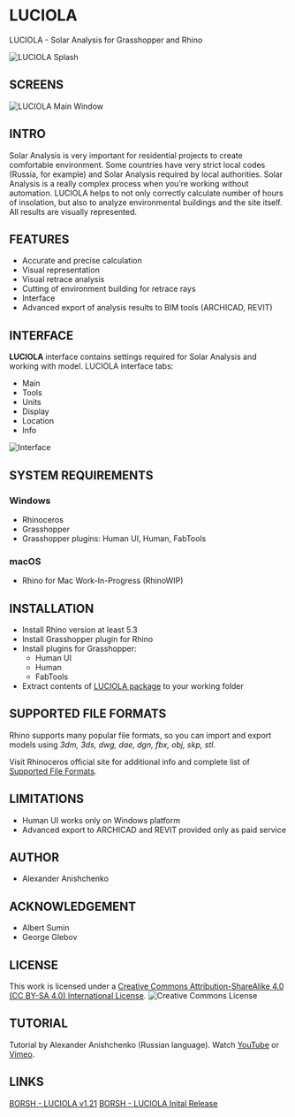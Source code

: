 # LUCIOLA
LUCIOLA - Solar Analysis for Grasshopper and Rhino

![LUCIOLA Splash](http://borsh.pro/wp-content/uploads/2016/11/LUCIOLA_splash_1500.png "LUCIOLA")

## SCREENS

![LUCIOLA Main Window](https://66.media.tumblr.com/ee3b6955bb387c4cc6b0831aa5547b3d/tumblr_ogtwslgOLY1vn87n9o1_1280.png "LUCIOLA")


## INTRO

Solar Analysis is very important for residential projects to create comfortable environment. Some countries have very strict local codes (Russia, for example) and Solar Analysis required by local authorities. Solar Analysis is a really complex process when you’re working without automation.
LUCIOLA helps to not only correctly calculate number of hours of insolation, but also to analyze environmental buildings and the site itself. All results are visually represented.

## FEATURES

* Accurate and precise calculation
* Visual representation
* Visual retrace analysis
* Cutting of environment building for retrace rays
* Interface
* Advanced export of analysis results to BIM tools (ARCHICAD, REVIT)

## INTERFACE

**LUCIOLA** interface contains settings required for Solar Analysis and working with model.
LUCIOLA interface tabs:

* Main
* Tools
* Units
* Display
* Location
* Info

![Interface](https://68.media.tumblr.com/1359c310086e07f1a597e32f3c7e5636/tumblr_ogtva1lvNs1vn87n9o1_1280.png)

## SYSTEM REQUIREMENTS

### Windows
* Rhinoceros
* Grasshopper
* Grasshopper plugins: Human UI, Human, FabTools

### macOS
* Rhino for Mac Work-In-Progress (RhinoWIP)

## INSTALLATION

* Install Rhino version at least 5.3
* Install Grasshopper plugin for Rhino
* Install plugins for Grasshopper:
	* Human UI
	* Human
	* FabTools
* Extract contents of [LUCIOLA package](https://github.com/borshpro/luciola/releases/latest) to your working folder

## SUPPORTED FILE FORMATS

Rhino supports many popular file formats, so you can import and export models using *3dm, 3ds, dwg, dae, dgn, fbx, obj, skp, stl*.

Visit Rhinoceros official site for additional info and complete list of [Supported File Formats](https://www.rhino3d.com/formats/).

## LIMITATIONS

* Human UI works only on Windows platform
* Advanced export to ARCHICAD and REVIT provided only as paid service

## AUTHOR

* Alexander Anishchenko

## ACKNOWLEDGEMENT

* Albert Sumin
* George Glebov

## LICENSE

This work is licensed under a [Creative Commons Attribution-ShareAlike 4.0 (CC BY-SA 4.0) International License](http://creativecommons.org/licenses/by-sa/4.0/).
![Creative Commons License](https://i.creativecommons.org/l/by-sa/4.0/88x31.png)


## TUTORIAL

Tutorial by Alexander Anishchenko (Russian language).
Watch [YouTube](https://www.youtube.com/watch?v=r8EGqvFBOZ8) or [Vimeo](https://vimeo.com/190760807).


## LINKS
[BORSH - LUCIOLA v1.21](http://borsh.pro/2017/06/14/luciola-major-update/)
[BORSH - LUCIOLA Inital Release](http://borsh.pro/2016/09/14/luciola/)
